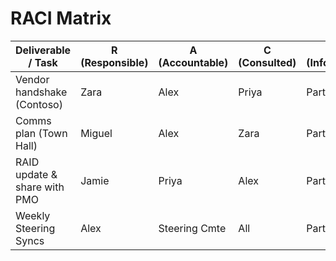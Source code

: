 # RACI Matrix

| Deliverable / Task             | R (Responsible) | A (Accountable) | C (Consulted) | I (Informed) |
|--------------------------------|------------------|------------------|---------------|--------------|
| Vendor handshake (Contoso)     | Zara             | Alex             | Priya         | Partner      |
| Comms plan (Town Hall)         | Miguel           | Alex             | Zara          | Partner      |
| RAID update & share with PMO   | Jamie            | Priya            | Alex          | Partner      |
| Weekly Steering Syncs          | Alex             | Steering Cmte    | All           | Partner      |